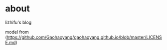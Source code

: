 # about

lizhifu's blog

model from (https://github.com/Gaohaoyang/gaohaoyang.github.io/blob/master/LICENSE.md)
